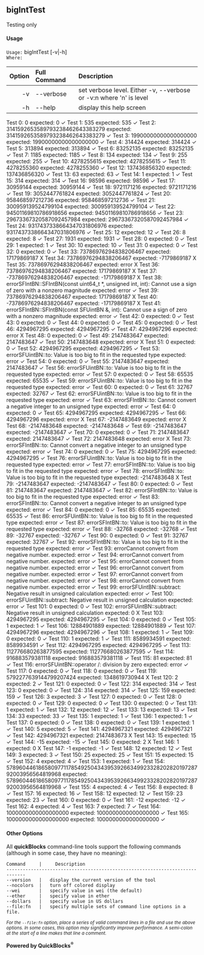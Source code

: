 ## bigIntTest

Testing only

#### Usage

`Usage:`    bigIntTest [-v|-h]  
`Where:`  

| Option | Full Command | Description |
| -------: | :------- | :------- |
| -v | --verbose | set verbose level. Either -v, --verbose or -v:n where 'n' is level |
| -h | --help | display this help screen |

Test 0: 0 expected: 0 ✓
Test 1: 535 expected: 535 ✓
Test 2: 3141592653589793238462643383279 expected: 3141592653589793238462643383279 ✓
Test 3: 19900000000000000000 expected: 19900000000000000000 ✓
Test 4: 314424 expected: 314424 ✓
Test 5: 313894 expected: 313894 ✓
Test 6: 83252135 expected: 83252135 ✓
Test 7: 1185 expected: 1185 ✓
Test 8: 134 expected: 134 ✓
Test 9: 255 expected: 255 ✓
Test 10: 4278255615 expected: 4278255615 ✓
Test 11: 4278255360 expected: 4278255360 ✓
Test 12: 137436856320 expected: 137436856320 ✓
Test 13: 63 expected: 63 ✓
Test 14: 1 expected: 1 ✓
Test 15: 314 expected: 314 ✓
Test 16: 98596 expected: 98596 ✓
Test 17: 30959144 expected: 30959144 ✓
Test 18: 9721171216 expected: 9721171216 ✓
Test 19: 3052447761824 expected: 3052447761824 ✓
Test 20: 958468597212736 expected: 958468597212736 ✓
Test 21: 300959139524799104 expected: 300959139524799104 ✓
Test 22: 94501169810786918656 expected: 94501169810786918656 ✓
Test 23: 29673367320587092457984 expected: 29673367320587092457984 ✓
Test 24: 9317437338664347031806976 expected: 9317437338664347031806976 ✓
Test 25: 12 expected: 12 ✓
Test 26: 8 expected: 8 ✓
Test 27: 1931 expected: 1931 ✓
Test 28: 0 expected: 0 ✓
Test 29: 1 expected: 1 ✓
Test 30: 10 expected: 10 ✓
Test 31: 0 expected: 0 ✓
Test 32: 0 expected: 0 ✓
Test 33: 73786976294838206467 expected: 17179869187 X
Test 34: 73786976294838206467 expected: -7179869187 X
Test 35: 73786976294838206467 expected: error X
Test 36: 73786976294838206467 expected: 17179869187 X
Test 37: -73786976294838206467 expected: -17179869187 X
Test 38: errorSFIntBN::SFIntBN(const uint64_t *, unsigned int, int): Cannot use a sign of zero with a nonzero magnitude expected: error ✓
Test 39: 73786976294838206467 expected: 17179869187 X
Test 40: -73786976294838206467 expected: -17179869187 X
Test 41: errorSFIntBN::SFIntBN(const SFUintBN &, int): Cannot use a sign of zero with a nonzero magnitude expected: error ✓
Test 42: 0 expected: 0 ✓
Test 43: 0 expected: 0 ✓
Test 44: 0 expected: 0 ✓
Test 45: 0 expected: 0 ✓
Test 46: 4294967295 expected: 4294967295 ✓
Test 47: 4294967296 expected: error X
Test 48: 0 expected: 0 ✓
Test 49: 2147483647 expected: 2147483647 ✓
Test 50: 2147483648 expected: error X
Test 51: 0 expected: 0 ✓
Test 52: 4294967295 expected: 4294967295 ✓
Test 53: errorSFUintBN::to<Primitive>: Value is too big to fit in the requested type expected: error ✓
Test 54: 0 expected: 0 ✓
Test 55: 2147483647 expected: 2147483647 ✓
Test 56: errorSFUintBN::to<Primitive>: Value is too big to fit in the requested type expected: error ✓
Test 57: 0 expected: 0 ✓
Test 58: 65535 expected: 65535 ✓
Test 59: errorSFUintBN::to<Primitive>: Value is too big to fit in the requested type expected: error ✓
Test 60: 0 expected: 0 ✓
Test 61: 32767 expected: 32767 ✓
Test 62: errorSFUintBN::to<Primitive>: Value is too big to fit in the requested type expected: error ✓
Test 63: errorSFIntBN::to<Primitive>: Cannot convert a negative integer to an unsigned type expected: error ✓
Test 64: 0 expected: 0 ✓
Test 65: 4294967295 expected: 4294967295 ✓
Test 66: 4294967296 expected: error X
Test 67: -2147483649 expected: error X
Test 68: -2147483648 expected: -2147483648 ✓
Test 69: -2147483647 expected: -2147483647 ✓
Test 70: 0 expected: 0 ✓
Test 71: 2147483647 expected: 2147483647 ✓
Test 72: 2147483648 expected: error X
Test 73: errorSFIntBN::to<Primitive>: Cannot convert a negative integer to an unsigned type expected: error ✓
Test 74: 0 expected: 0 ✓
Test 75: 4294967295 expected: 4294967295 ✓
Test 76: errorSFUintBN::to<Primitive>: Value is too big to fit in the requested type expected: error ✓
Test 77: errorSFIntBN::to<Primitive>: Value is too big to fit in the requested type expected: error ✓
Test 78: errorSFIntBN::to<Primitive>: Value is too big to fit in the requested type expected: -2147483648 X
Test 79: -2147483647 expected: -2147483647 ✓
Test 80: 0 expected: 0 ✓
Test 81: 2147483647 expected: 2147483647 ✓
Test 82: errorSFIntBN::to<Primitive>: Value is too big to fit in the requested type expected: error ✓
Test 83: errorSFIntBN::to<Primitive>: Cannot convert a negative integer to an unsigned type expected: error ✓
Test 84: 0 expected: 0 ✓
Test 85: 65535 expected: 65535 ✓
Test 86: errorSFUintBN::to<Primitive>: Value is too big to fit in the requested type expected: error ✓
Test 87: errorSFIntBN::to<Primitive>: Value is too big to fit in the requested type expected: error ✓
Test 88: -32768 expected: -32768 ✓
Test 89: -32767 expected: -32767 ✓
Test 90: 0 expected: 0 ✓
Test 91: 32767 expected: 32767 ✓
Test 92: errorSFIntBN::to<Primitive>: Value is too big to fit in the requested type expected: error ✓
Test 93: errorCannot convert from negative number. expected: error ✓
Test 94: errorCannot convert from negative number. expected: error ✓
Test 95: errorCannot convert from negative number. expected: error ✓
Test 96: errorCannot convert from negative number. expected: error ✓
Test 97: errorCannot convert from negative number. expected: error ✓
Test 98: errorCannot convert from negative number. expected: error ✓
Test 99: errorSFUintBN::subtract: Negative result in unsigned calculation expected: error ✓
Test 100: errorSFUintBN::subtract: Negative result in unsigned calculation expected: error ✓
Test 101: 0 expected: 0 ✓
Test 102: errorSFUintBN::subtract: Negative result in unsigned calculation expected: 0 X
Test 103: 4294967295 expected: 4294967295 ✓
Test 104: 0 expected: 0 ✓
Test 105: 1 expected: 1 ✓
Test 106: 12884901889 expected: 12884901889 ✓
Test 107: 4294967296 expected: 4294967296 ✓
Test 108: 1 expected: 1 ✓
Test 109: 0 expected: 0 ✓
Test 110: 1 expected: 1 ✓
Test 111: 8589934591 expected: 8589934591 ✓
Test 112: 4294967295 expected: 4294967295 ✓
Test 113: 112776680263877595 expected: 112776680263877595 ✓
Test 114: 916883579381118 expected: 916883579381118 ✓
Test 115: 81 expected: 81 ✓
Test 116: errorSFUintBN::operator /: division by zero expected: error ✓
Test 117: 0 expected: 0 ✓
Test 118: 0 expected: 0 ✓
Test 119: 5792277639144799207424 expected: 1348619730944 X
Test 120: 2 expected: 2 ✓
Test 121: 0 expected: 0 ✓
Test 122: 314 expected: 314 ✓
Test 123: 0 expected: 0 ✓
Test 124: 314 expected: 314 ✓
Test 125: 159 expected: 159 ✓
Test 126: 3 expected: 3 ✓
Test 127: 0 expected: 0 ✓
Test 128: 0 expected: 0 ✓
Test 129: 0 expected: 0 ✓
Test 130: 0 expected: 0 ✓
Test 131: 1 expected: 1 ✓
Test 132: 12 expected: 12 ✓
Test 133: 13 expected: 13 ✓
Test 134: 33 expected: 33 ✓
Test 135: 1 expected: 1 ✓
Test 136: 1 expected: 1 ✓
Test 137: 0 expected: 0 ✓
Test 138: 0 expected: 0 ✓
Test 139: 1 expected: 1 ✓
Test 140: 5 expected: 5 ✓
Test 141: 4294967321 expected: 4294967321 ✓
Test 142: 4294967321 expected: 2147483673 X
Test 143: 15 expected: 15 ✓
Test 144: -15 expected: -15 ✓
Test 145: 0 expected: 2 X
Test 146: 1 expected: 0 X
Test 147: -1 expected: -1 ✓
Test 148: 12 expected: 12 ✓
Test 149: 3 expected: 3 ✓
Test 150: 25 expected: 25 ✓
Test 151: 15 expected: 15 ✓
Test 152: 4 expected: 4 ✓
Test 153: 1 expected: 1 ✓
Test 154: 57896044618658097711785492504343953926634992332820282019728792003956564819968 expected: 57896044618658097711785492504343953926634992332820282019728792003956564819968 ✓
Test 155: 4 expected: 4 ✓
Test 156: 8 expected: 8 ✓
Test 157: 16 expected: 16 ✓
Test 158: 12 expected: 12 ✓
Test 159: 23 expected: 23 ✓
Test 160: 0 expected: 0 ✓
Test 161: -12 expected: -12 ✓
Test 162: 4 expected: 4 ✓
Test 163: 7 expected: 7 ✓
Test 164: 1000000000000000000 expected: 1000000000000000000 ✓
Test 165: 1000000000000000000 expected: 1000000000000000000 ✓
#### Other Options

All **quickBlocks** command-line tools support the following commands (although in some case, they have no meaning):

    Command     |     Description
    -----------------------------------------------------------------------------
    --version   |   display the current version of the tool
    --nocolors  |   turn off colored display
    --wei       |   specify value in wei (the default)
    --ether     |   specify value in ether
    --dollars   |   specify value in US dollars
    --file:fn   |   specify multiple sets of command line options in a file.

<small>*For the `--file:fn` option, place a series of valid command lines in a file and use the above options. In some cases, this option may significantly improve performance. A semi-colon at the start of a line makes that line a comment.*</small>

**Powered by QuickBlocks<sup>&reg;</sup>**


